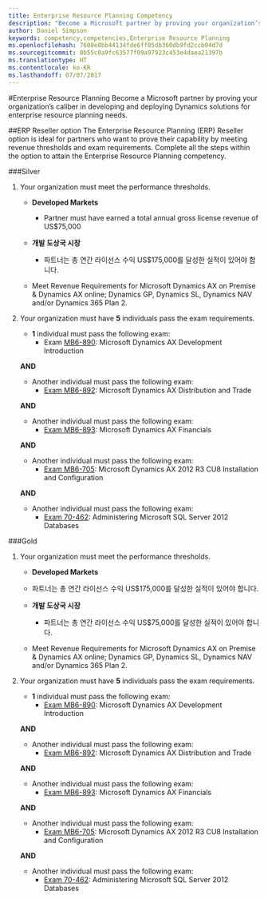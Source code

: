 ```yaml
---
title: Enterprise Resource Planning Competency
description: "Become a Microsoft partner by proving your organization’s caliber in developing and deploying Dynamics solutions for enterprise resource planning needs."
author: Daniel Simpson
keywords: competency,competencies,Enterprise Resource Planning
ms.openlocfilehash: 7608e8bb44134fde6ff05db360db9fd2ccb04d7d
ms.sourcegitcommit: 8b55c0a9fc63577f09a97923c453e4daea21397b
ms.translationtype: HT
ms.contentlocale: ko-KR
ms.lasthandoff: 07/07/2017
---
```

#<a name="enterprise-resource-planning"></a>Enterprise Resource Planning 
Become a Microsoft partner by proving your organization’s caliber in developing and deploying Dynamics solutions for enterprise resource planning needs.

##<a name="erp-reseller-option"></a>ERP Reseller option
The Enterprise Resource Planning (ERP) Reseller option is ideal for partners who want to prove their capability by meeting revenue thresholds and exam requirements. Complete all the steps within the option to attain the Enterprise Resource Planning competency.

###<a name="silver"></a>Silver

1. Your organization must meet the performance thresholds.

    - **Developed Markets**
        - Partner must have earned a total annual gross license revenue of US$75,000
       
    - **개발 도상국 시장**
        - 파트너는 총 연간 라이선스 수익 US$175,000를 달성한 실적이 있어야 합니다.
 
    - Meet Revenue Requirements for Microsoft Dynamics AX on Premise & Dynamics AX online; Dynamics GP, Dynamics SL, Dynamics NAV and/or Dynamics 365 Plan 2.  

2. Your organization must have **5** individuals pass the exam requirements.

    - **1** individual must pass the following exam:
        - Exam [MB6-890](https://www.microsoft.com/en-us/learning/exam-mb6-890.aspx): Microsoft Dynamics AX Development Introduction

    **AND**

    - Another individual must pass the following exam:
        - [Exam MB6-892](https://www.microsoft.com/en-us/learning/exam-mb6-892.aspx): Microsoft Dynamics AX Distribution and Trade

    **AND**

    - Another individual must pass the following exam:
        - [Exam MB6-893](https://www.microsoft.com/en-us/learning/exam-mb6-893.aspx): Microsoft Dynamics AX Financials

    **AND**

    - Another individual must pass the following exam:
        - [Exam MB6-705](https://www.microsoft.com/en-us/learning/exam-mb6-705.aspx): Microsoft Dynamics AX 2012 R3 CU8 Installation and Configuration

    **AND**

    - Another individual must pass the following exam:
        - [Exam 70-462](https://www.microsoft.com/en-us/learning/exam-70-462.aspx): Administering Microsoft SQL Server 2012 Databases

###<a name="gold"></a>Gold

1. Your organization must meet the performance thresholds.

    - **Developed Markets**
    -   파트너는 총 연간 라이선스 수익 US$175,000를 달성한 실적이 있어야 합니다.
  
    - **개발 도상국 시장**
        - 파트너는 총 연간 라이선스 수익 US$75,000를 달성한 실적이 있어야 합니다. 

    - Meet Revenue Requirements for Microsoft Dynamics AX on Premise & Dynamics AX online; Dynamics GP, Dynamics SL, Dynamics NAV and/or Dynamics 365 Plan 2.  

2. Your organization must have **5** individuals pass the exam requirements.

    - **1** individual must pass the following exam:
        - [Exam MB6-890](https://www.microsoft.com/en-us/learning/exam-mb6-890.aspx): Microsoft Dynamics AX Development Introduction

    **AND**

    - Another individual must pass the following exam:
        - [Exam MB6-892](https://www.microsoft.com/en-us/learning/exam-mb6-892.aspx): Microsoft Dynamics AX Distribution and Trade

    **AND**

    - Another individual must pass the following exam:
        - [Exam MB6-893](https://www.microsoft.com/en-us/learning/exam-mb6-893.aspx): Microsoft Dynamics AX Financials

    **AND**

    - Another individual must pass the following exam:
        - [Exam MB6-705](https://www.microsoft.com/en-us/learning/exam-mb6-705.aspx): Microsoft Dynamics AX 2012 R3 CU8 Installation and Configuration

    **AND**

    - Another individual must pass the following exam:
        - [Exam 70-462](https://www.microsoft.com/en-us/learning/exam-70-462.aspx): Administering Microsoft SQL Server 2012 Databases



